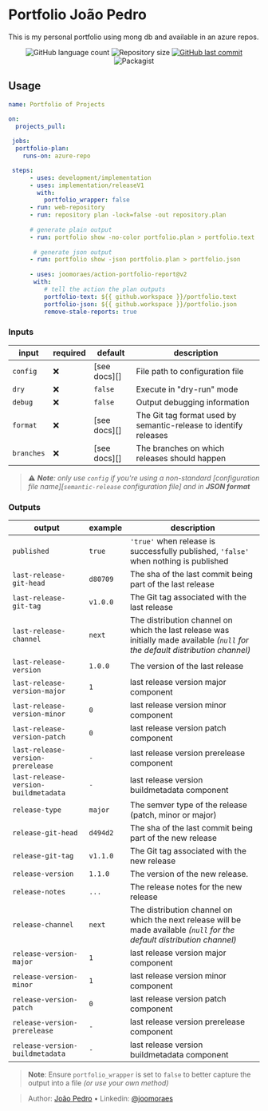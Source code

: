 # Portfolio João Pedro 

This is my personal portfolio using mong db and available in an azure repos.

<p align="center">
  <img alt="GitHub language count" src="https://img.shields.io/github/languages/count/joomoraes/me-portfolio_mongodb_aspnet_web">

  <img alt="Repository size" src="https://img.shields.io/github/repo-size/joomoraes/me-portfolio_mongodb_aspnet_web">
  
  <a href="https://github.com/joaoritter8/creamtGestaoBiblioteca/commits/master">
    <img alt="GitHub last commit" src="https://img.shields.io/github/last-commit/joomoraes/me-portfolio_mongodb_aspnet_web">
  </a>
  <img alt="Packagist" src="https://img.shields.io/badge/License-MIT-green.svg">
</p>


## Usage

``` yaml
name: Portfolio of Projects 

on:
  projects_pull:
  
 jobs:
  portfolio-plan:
    runs-on: azure-repo

 steps:
      - uses: development/implementation
      - uses: implementation/releaseV1
        with:
          portfolio_wrapper: false
      - run: web-repository    
      - run: repository plan -lock=false -out repository.plan
      
      # generate plain output
      - run: portfolio show -no-color portfolio.plan > portfolio.text
      
       # generate json output
      - run: portfolio show -json portfolio.plan > portfolio.json
      
      - uses: joomoraes/action-portfolio-report@v2
       with:
          # tell the action the plan outputs
          portfolio-text: ${{ github.workspace }}/portfolio.text
          portfolio-json: ${{ github.workspace }}/portfolio.json
          remove-stale-reports: true
```

### Inputs

| input      | required | default      | description                                                      |
|------------|----------|--------------|------------------------------------------------------------------|
| `config`   | ❌       | [see docs][] | File path to configuration file                                  |
| `dry`      | ❌       | `false`      | Execute in "dry-run" mode                                        |
| `debug`    | ❌       | `false`      | Output debugging information                                     |
| `format`   | ❌       | [see docs][] | The Git tag format used by semantic-release to identify releases |
| `branches` | ❌       | [see docs][] | The branches on which releases should happen                     |

> ⚠️ ***Note**: only use `config` if you're using a non-standard [configuration file name][`semantic-release` configuration file] and in **JSON format***

### Outputs

| output                               | example  | description                                                                                                                     |
|--------------------------------------|----------|---------------------------------------------------------------------------------------------------------------------------------|
| `published`                          | `true`   | `'true'` when release is successfully published, `'false'` when nothing is published                                            |
| `last-release-git-head`              | `d80709` | The sha of the last commit being part of the last release                                                                       |
| `last-release-git-tag`               | `v1.0.0` | The Git tag associated with the last release                                                                                    |
| `last-release-channel`               | `next`   | The distribution channel on which the last release was initially made available *(`null` for the default distribution channel)* |
| `last-release-version`               | `1.0.0`  | The version of the last release                                                                                                 |
| `last-release-version-major`         | `1`      | last release version major component                                                                                            |
| `last-release-version-minor`         | `0`      | last release version minor component                                                                                            |
| `last-release-version-patch`         | `0`      | last release version patch component                                                                                            |
| `last-release-version-prerelease`    | `-`      | last release version prerelease component                                                                                       |
| `last-release-version-buildmetadata` | `-`      | last release version buildmetadata component                                                                                    |
| `release-type`                       | `major`  | The semver type of the release (patch, minor or major)                                                                          |
| `release-git-head`                   | `d494d2` | The sha of the last commit being part of the new release                                                                        |
| `release-git-tag`                    | `v1.1.0` | The Git tag associated with the new release                                                                                     |
| `release-version`                    | `1.1.0`  | The version of the new release.                                                                                                 |
| `release-notes`                      | `...`    | The release notes for the new release                                                                                           |
| `release-channel`                    | `next`   | The distribution channel on which the next release will be made available *(`null` for the default distribution channel)*       |
| `release-version-major`              | `1`      | last release version major component                                                                                            |
| `release-version-minor`              | `1`      | last release version minor component                                                                                            |
| `release-version-patch`              | `0`      | last release version patch component                                                                                            |
| `release-version-prerelease`         | `-`      | last release version prerelease component                                                                                       |
| `release-version-buildmetadata`      | `-`      | last release version buildmetadata component      


> **Note**: Ensure `portfolio_wrapper` is set to `false` to better capture the output into a file *(or use your own method)*

> Author: [João Pedro](https://joaopedro.azurewebsites.net/) &bull;
> Linkedin: [@joomoraes](https://www.linkedin.com/in/joaopedroalvesdemoraes/)

